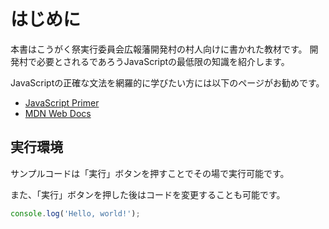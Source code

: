 # はじめに

本書はこうがく祭実行委員会広報藩開発村の村人向けに書かれた教材です。
開発村で必要とされるであろうJavaScriptの最低限の知識を紹介します。

JavaScriptの正確な文法を網羅的に学びたい方には以下のページがお勧めです。

* [JavaScript Primer](https://jsprimer.net/)
* [MDN Web Docs](https://developer.mozilla.org/ja/docs/Web/JavaScript)

## 実行環境

サンプルコードは「実行」ボタンを押すことでその場で実行可能です。

また、「実行」ボタンを押した後はコードを変更することも可能です。

<!-- js-console -->
```js
console.log('Hello, world!');
```